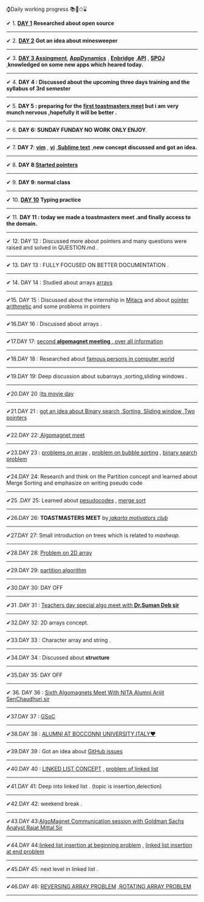 
⌚Daily working progress 📚📖⏱⌛

✔ 1.  [**DAY 1**](https://github.com/cleanhand/phase-1-BHAGYASREE200/blob/main/Days/Day1.md)      **Researched about **open source****                

------------------------------------------------------------------------------------------------------------------------------------------------------------------
✔ 2.  [**DAY 2**](https://github.com/BHAGYASREE200/DOCUMENTATION-OF-ALWAYS-BE-ALERT/blob/main/classworkday2.md)  **Got an idea about **minesweeper****           

-----------------------------------------------------------------------------------------------------------------------------------------------------------------            
✔ 3.  [**DAY 3  Assingment**](https://en.wikipedia.org/wiki/AppDynamics), [**AppDynamics**](https://www.appdynamics.com/) ,  [**Enbridge**](https://en.wikipedia.org/wiki/Enbridge) ,[**API**](https://en.wikipedia.org/wiki/API) , [**SPOJ**](https://en.wikipedia.org/wiki/SPOJ) ,**knowledged on some new apps which heared today.**      

      
-----------------------------------------------------------------------------------------------------------------------------------------------------------------------                 
✔ 4.  **DAY 4 : Discussed about the upcoming three days training and the syllabus of 3rd semester**               

---------------------------------------------------------------------------------------------------------------------------------------------------------------------                        
✔ 5.  **DAY 5 : preparing for the [first  toastmasters meet](https://github.com/cleanhand/phase-1-BHAGYASREE200/blob/main/toastmasters/info.md)     but i am very munch nervous ,hopefully it will be better .**   

----------------------------------------------------------------------------------------------------------------------------------------------------------------------           
✔ 6.  **DAY 6: SUNDAY FUNDAY NO WORK ONLY ENJOY**.       

---------------------------------------------------------------------------------------------------------------------------------------------------------------------             
✔ 7.  **DAY 7**: [**vim**](https://www.vim.org/about.php#:~:text=Vim%20is%20a%20highly%20configurable,consider%20it%20an%20entire%20IDE%20.)   ,
        [**vi**](https://en.wikipedia.org/wiki/Vi) ,[**Sublime text**](https://en.wikipedia.org/wiki/Sublime_Text) ,**new concept discussed and got an idea.**  
        
     
---------------------------------------------------------------------------------------------------------------------------------------------------              
✔ 8. **DAY 8**:[**Started pointers**](https://github.com/cleanhand/phase-1-BHAGYASREE200/blob/main/pointers/problems.c)        


--------------------------------------------------------------------------------------------------------------------------------------------------             
✔ 9. **DAY 9: normal class**                

-------------------------------------------------------------------------------------------------------------------------------------------------------------------            
✔ 10. [**DAY 10**](https://www.keybr.com/) **Typing practice**                                    

-----------------------------------------------------------------------------------------------------------------------------------------------------------------
✔ 11. **DAY 11 : today we made a toastmasters meet .and finally access to the domain.**                                                  

--------------------------------------------------------------------------------------------------------------------------------------------------
✔ 12. DAY 12 : Discussed more about pointers and many questions were raised and solved in QUESTION.md .            

-----------------------------------------------------------------------------------------------------------------------------------------------------------               
✔ 13. DAY 13 : FULLY FOCUSED ON BETTER DOCUMENTATION   .        

----------------------------------------------------------------------------------------------------------------------------------------------------------    
✔ 14. DAY 14 : Studied about arrays [arrays](https://www.geeksforgeeks.org/arrays-in-c-cpp/)           

-----------------------------------------------------------------------------------------------------------------------------------------------------------
✔15. DAY 15 : Discussed about the internship in [Mitacs](https://www.mitacs.ca/en) and about [pointer arithmetic](https://www.tutorialspoint.com/cprogramming/c_pointer_arithmetic.htm)  and some problems in pointers    

--------------------------------------------------------------------------------------------------------------------------------------------------------------------    
✔16.DAY 16 : Discussed about arrays .                                                        

----------------------------------------------------------------------------------------------------------------------------------------------------------------------    
✔17.DAY 17: [second **algomagnet meeting** ](https://youtu.be/bBFrGnXVAe4)    ,[ over all information](https://github.com/cleanhand/phase-1-BHAGYASREE200/blob/main/toastmasters/info.md)      

---------------------------------------------------------------------------------------------------------------------------------------------------------------------

✔18.DAY 18 : Researched about [famous persons in computer world](https://github.com/cleanhand/phase-1-BHAGYASREE200/blob/main/Famous%20Inventors%20of%20computer%20science/personality.md)       

-----------------------------------------------------------------------------------------------------------------------------------------------------------------    
✔19.DAY 19: Deep discussion about subarrays ,sorting,sliding windows .                         

-----------------------------------------------------------------------------------------------------------------------------------------------------------------       
✔20.DAY 20 :[Its movie day ](https://github.com/cleanhand/phase-1-BHAGYASREE200/blob/main/movie%20days/review.md)      

-----------------------------------------------------------------------------------------------------------------------------------------------------------------   
✔21.DAY 21 : [got an idea about Binary search ,Sorting, Sliding window ,Two pointers ](https://github.com/cleanhand/phase-1-BHAGYASREE200/blob/main/Days/DAY%2021.md)      


-----------------------------------------------------------------------------------------------------------------------------------------------------------------
✔22.DAY 22:[ Algomagnet meet](https://github.com/cleanhand/phase-1-BHAGYASREE200/blob/main/toastmasters/fourth%20meet.md)       

-----------------------------------------------------------------------------------------------------------------------------------------------------------------      

✔23.DAY 23 : [problems on array](https://github.com/cleanhand/phase-1-BHAGYASREE200/blob/main/arrays/sum%20of%20array%20.c)  ,  [problem on bubble sorting](https://github.com/cleanhand/phase-1-BHAGYASREE200/blob/main/arrays/bubble%20sorting.c)  ,  [binary search problem](https://github.com/cleanhand/phase-1-BHAGYASREE200/blob/main/arrays/binary%20search.c)                        

-----------------------------------------------------------------------------------------------------------------------------------------------------------------             

✔24.DAY 24: Research and think on the Partition concept and learned about Merge Sorting and emphasize on writing pseudo code

-----------------------------------------------------------------------------------------------------------------------------------------------------------------   
✔25 .DAY 25: Learned about [ pesudocodes](https://github.com/cleanhand/phase-1-BHAGYASREE200/blob/main/Days/DAY%2025.md)     , [merge sort](https://www.geeksforgeeks.org/merge-sort/)       

-----------------------------------------------------------------------------------------------------------------------------------------------------------------    

✔26.DAY 26: **TOASTMASTERS MEET**    by[ *_jakarta motivators club_*](https://github.com/cleanhand/phase-1-BHAGYASREE200/blob/main/toastmasters/jakarta%20motivators%20club%20.md)         

-----------------------------------------------------------------------------------------------------------------------------------------------------------------   

✔27.DAY 27: Small introduction on trees which is related to *maxheap*.

-----------------------------------------------------------------------------------------------------------------------------------------------------------------   

✔28.DAY 28: [Problem on 2D array](https://github.com/cleanhand/phase-1-BHAGYASREE200/blob/main/Days/DAY%2028.c)                                 

-----------------------------------------------------------------------------------------------------------------------------------------------------------------    
✔29.DAY 29: [partition algorithm](https://github.com/cleanhand/phase-1-BHAGYASREE200/blob/main/Days/DAY%2029.md)                

-----------------------------------------------------------------------------------------------------------------------------------------------------------------     
✔30.DAY 30: DAY OFF             

-----------------------------------------------------------------------------------------------------------------------------------------------------------------  
✔31 .DAY 31 : [Teachers day special algo meet with **Dr.Suman Deb sir** ](https://github.com/cleanhand/phase-1-BHAGYASREE200/blob/main/toastmasters/fifth%20meet.md)  

-----------------------------------------------------------------------------------------------------------------------------------------------------------------
✔32.DAY 32: 2D arrays concept.           

-----------------------------------------------------------------------------------------------------------------------------------------------------------------
✔33.DAY 33 : Character array and string   .              

-----------------------------------------------------------------------------------------------------------------------------------------------------------------
✔34.DAY 34 : Discussed about **structure**                              

-----------------------------------------------------------------------------------------------------------------------------------------------------------------     
✔35.DAY 35: DAY OFF

-----------------------------------------------------------------------------------------------------------------------------------------------------------------       

✔ 36. DAY 36 : [Sixth Algomagnets Meet With NITA Alumni Arijit SenChaudhuri sir ](https://github.com/cleanhand/phase-1-BHAGYASREE200/blob/main/toastmasters/sixth%20meet.md)   

-----------------------------------------------------------------------------------------------------------------------------------------------------------------           

✔37.DAY 37 : [GSoC](https://opensource.googleblog.com/search/label/gsoc)                

----------------------------------------------------------------------------------------------------------------------------------------------------------------
✔38.DAY 38 : [ALUMNI AT BOCCONNI UNIVERSITY,ITALY❤](https://github.com/cleanhand/phase-1-BHAGYASREE200/blob/main/toastmasters/Interaction%20session%20with%20senior.md)  

-----------------------------------------------------------------------------------------------------------------------------------------------------------------          

✔39.DAY 39 : Got an idea about [GitHub issues](https://docs.github.com/en/issues/tracking-your-work-with-issues/creating-an-issue)               

-----------------------------------------------------------------------------------------------------------------------------------------------------------------    

✔40.DAY 40 : [LINKED LIST CONCEPT](https://github.com/cleanhand/phase-1-BHAGYASREE200/blob/main/Linked%20list/link%20list.md)   , [problem of linked list](https://github.com/cleanhand/phase-1-BHAGYASREE200/blob/main/Linked%20list/problem%20of%20%20linked%20list.c)   


-----------------------------------------------------------------------------------------------------------------------------------------------------------------     

✔41.DAY 41:  Deep into linked list . (topic is insertion,delection)                                      

-----------------------------------------------------------------------------------------------------------------------------------------------------------------   
✔42.DAY 42: weekend break  .                   

-----------------------------------------------------------------------------------------------------------------------------------------------------------------             
✔43.DAY 43:[AlgoMagnet Communication session with Goldman Sachs Analyst Rajat Mittal Sir](https://github.com/cleanhand/phase-1-BHAGYASREE200/blob/main/toastmasters/7th%20meet%20with%20rajat%20mittal%20sir.md)                     

-----------------------------------------------------------------------------------------------------------------------------------------------------------------  

✔44.DAY 44:[linked list insertion at beginning problem](https://github.com/cleanhand/phase-1-BHAGYASREE200/blob/main/Linked%20list/insertion%20at%20beginning.c) ,
[linked list insertion at end problem](https://github.com/cleanhand/phase-1-BHAGYASREE200/blob/main/Linked%20list/insertion%20at%20end.c)  

-----------------------------------------------------------------------------------------------------------------------------------------------------------------  

✔45.DAY 45: next level in linked list .                   

-----------------------------------------------------------------------------------------------------------------------------------------------------------------   

✔46.DAY 46: [REVERSING ARRAY PROBLEM](https://github.com/cleanhand/phase-1-BHAGYASREE200/blob/main/arrays/reversing%20an%20array.c)    ,[ROTATING ARRAY PROBLEM](https://github.com/cleanhand/phase-1-BHAGYASREE200/blob/main/arrays/rotating%20an%20array.c)    

-----------------------------------------------------------------------------------------------------------------------------------------------------------------  





